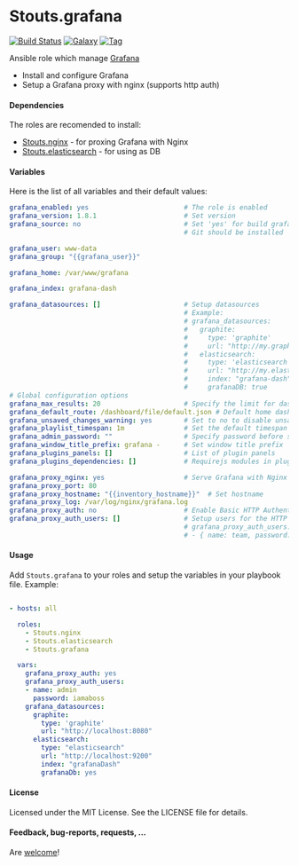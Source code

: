 Stouts.grafana
==============

[![Build Status](http://img.shields.io/travis/Stouts/Stouts.grafana.svg?style=flat-square)](https://travis-ci.org/Stouts/Stouts.grafana)
[![Galaxy](http://img.shields.io/badge/galaxy-Stouts.grafana-blue.svg?style=flat-square)](https://galaxy.grafana.com/list#/roles/1907)
[![Tag](http://img.shields.io/github/tag/Stouts/Stouts.grafana.svg?style=flat-square)]()

Ansible role which manage [Grafana](http://http://grafana.org/)

* Install and configure Grafana
* Setup a Grafana proxy with nginx (supports http auth)

#### Dependencies

The roles are recomended to install:

* [Stouts.nginx](https://github.com/Stouts/Stouts.nginx) - for proxing Grafana with Nginx
* [Stouts.elasticsearch](https://github.com/Stouts/Stouts.elasticsearch) - for using as DB


#### Variables

Here is the list of all variables and their default values:

```yaml
grafana_enabled: yes                        # The role is enabled
grafana_version: 1.8.1                      # Set version
grafana_source: no                          # Set 'yes' for build grafana from source
                                            # Git should be installed

grafana_user: www-data
grafana_group: "{{grafana_user}}"

grafana_home: /var/www/grafana

grafana_index: grafana-dash

grafana_datasources: []                     # Setup datasources
                                            # Example:
                                            # grafana_datasources:
                                            #   graphite:
                                            #     type: 'graphite'
                                            #     url: "http://my.graphite.server.com:8080"
                                            #   elasticsearch:
                                            #     type: 'elasticsearch'
                                            #     url: "http://my.elastic.server.com:9200"
                                            #     index: "grafana-dash"
                                            #     grafanaDB: true
# Global configuration options
grafana_max_results: 20                     # Specify the limit for dashboard search results
grafana_default_route: /dashboard/file/default.json # Default home dashboard
grafana_unsaved_changes_warning: yes        # Set to no to disable unsaved changes warning
grafana_playlist_timespan: 1m               # Set the default timespan for the playlist feature
grafana_admin_password: ""                  # Specify password before saving (this password is not security)
grafana_window_title_prefix: grafana -      # Set window title prefix
grafana_plugins_panels: []                  # List of plugin panels
grafana_plugins_dependencies: []            # Requirejs modules in plugins folder that should be loaded

grafana_proxy_nginx: yes                    # Serve Grafana with Nginx
grafana_proxy_port: 80
grafana_proxy_hostname: "{{inventory_hostname}}"  # Set hostname
grafana_proxy_log: /var/log/nginx/grafana.log
grafana_proxy_auth: no                      # Enable Basic HTTP Authentication
grafana_proxy_auth_users: []                # Setup users for the HTTP Auth
                                            # grafana_proxy_auth_users:
                                            # - { name: team, password: secret }
```

#### Usage

Add `Stouts.grafana` to your roles and setup the variables in your playbook file.
Example:

```yaml

- hosts: all

  roles:
    - Stouts.nginx
    - Stouts.elasticsearch
    - Stouts.grafana

  vars:
    grafana_proxy_auth: yes
    grafana_proxy_auth_users:
    - name: admin
      password: iamaboss
    grafana_datasources:
      graphite:
        type: 'graphite'
        url: "http://localhost:8080"
      elasticsearch:
        type: "elasticsearch"
        url: "http://localhost:9200"
        index: "grafanaDash"
        grafanaDb: yes
```

#### License

Licensed under the MIT License. See the LICENSE file for details.

#### Feedback, bug-reports, requests, ...

Are [welcome](https://github.com/Stouts/Stouts.grafana/issues)!
